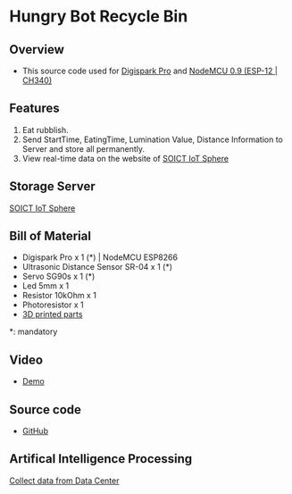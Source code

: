 # Hungry Bot Recycle Bin

## Overview

- This source code used for [Digispark Pro](https://www.kickstarter.com/projects/digistump/digispark-pro-tiny-arduino-ready-mobile-and-usb-de) and [NodeMCU 0.9 (ESP-12 | CH340)](https://www.nodemcu.com/index_en.html)

## Features

1. Eat rubblish.
2. Send StartTime, EatingTime, Lumination Value, Distance Information to Server and store all permanently.
3. View real-time data on the website of [SOICT IoT Sphere](http://siot.soict.ai)

## Storage Server

  [SOICT IoT Sphere](http://siot.soict.ai)

## Bill of Material

- Digispark Pro x 1 (*)  |  NodeMCU ESP8266
- Ultrasonic Distance Sensor SR-04 x 1 (*)
- Servo SG90s x 1 (*)
- Led 5mm x 1
- Resistor 10kOhm x 1
- Photoresistor x 1  
- [3D printed parts](https://www.thingiverse.com/thing:5160440)

*: mandatory

## Video

- [Demo](https://youtu.be/PHz48JWzXpA)

## Source code

- [GitHub](https://github.com/neittien0110/HungryBot_MultiDevices)

## Artifical Intelligence Processing

  [Collect data from Data Center](./AI_bot.py)
